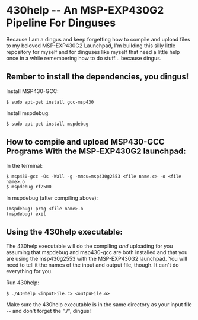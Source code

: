 # 430help -- An MSP-EXP430G2 Pipeline For Dinguses

Because I am a dingus and keep forgetting how to compile and upload files to
my beloved MSP-EXP430G2 Launchpad, I'm building this silly little repository for
myself and for dinguses like myself that need a little help once in a while
remembering how to do stuff... because dingus.

## Rember to install the dependencies, you dingus!

Install MSP430-GCC:
```
$ sudo apt-get install gcc-msp430
```
Install mspdebug:

```
$ sudo apt-get install mspdebug
```

## How to compile and upload MSP430-GCC Programs With the MSP-EXP430G2 launchpad:

In the terminal:
```
$ msp430-gcc -Os -Wall -g -mmcu=msp430g2553 <file name.c> -o <file name>.o
$ mspdebug rf2500
```
In mspdebug (after compiling above):
```
(mspdebug) prog <file name>.o
(mspdebug) exit
```

## Using the 430help executable:
The 430help executable will do the compiling *and* uploading for you assuming that mspdebug and msp430-gcc are both installed and that you are using the msp430g2553 with the MSP-EXP430G2 launchpad. You will need to tell it the
names of the input and output file, though. It can't do everything for you.

Run 430help:
```
$ ./430help <inputFile.c> <outpuFile.o>
```
Make sure the 430help executable is in the same directory as your input file -- and don't forget the "./", dingus!
